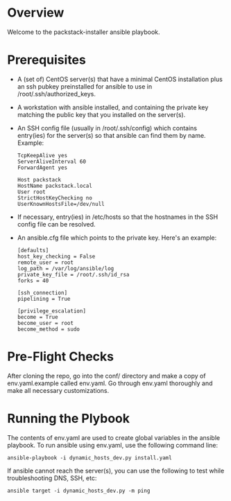 # Overview

Welcome to the packstack-installer ansible playbook.

# Prerequisites

- A (set of) CentOS server(s) that have a minimal CentOS installation
  plus an ssh pubkey preinstalled for ansible to use in
  /root/.ssh/authorized_keys.
  
- A workstation with ansible installed, and containing the private key
  matching the public key that you installed on the server(s).
  
- An SSH config file (usually in /root/.ssh/config) which contains
  entry(ies) for the server(s) so that ansible can find them by
  name. Example:
  
  ```
  TcpKeepAlive yes
  ServerAliveInterval 60
  ForwardAgent yes

  Host packstack
  HostName packstack.local
  User root
  StrictHostKeyChecking no
  UserKnownHostsFile=/dev/null
  ```
  
- If necessary, entry(ies) in /etc/hosts so that the hostnames in the
  SSH config file can be resolved.

- An ansible.cfg file which points to the private key. Here's an
  example:
  
  ```
  [defaults]
  host_key_checking = False
  remote_user = root
  log_path = /var/log/ansible/log
  private_key_file = /root/.ssh/id_rsa
  forks = 40

  [ssh_connection]
  pipelining = True

  [privilege_escalation]
  become = True
  become_user = root
  become_method = sudo
  ```

# Pre-Flight Checks

After cloning the repo, go into the conf/ directory and make a copy
of env.yaml.example called env.yaml. Go through env.yaml thoroughly
and make all necessary customizations.

# Running the Plybook

The contents of env.yaml are used to create global variables in the
ansible playbook. To run ansible using env.yaml, use the following
command line:

```
ansible-playbook -i dynamic_hosts_dev.py install.yaml
```

If ansible cannot reach the server(s), you can use the following to
test while troubleshooting DNS, SSH, etc:

```
ansible target -i dynamic_hosts_dev.py -m ping
```

